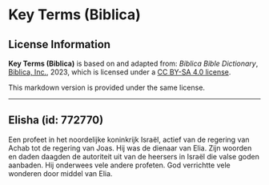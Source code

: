 # Key Terms (Biblica)

## License Information

**Key Terms (Biblica)** is based on and adapted from: _Biblica Bible Dictionary_, [Biblica, Inc.](https://www.biblica.com/), 2023, which is licensed under a [CC BY-SA 4.0 license](https://creativecommons.org/licenses/by-sa/4.0/legalcode.en).

This markdown version is provided under the same license.



--------------------------------

## Elisha (id: 772770)

Een profeet in het noordelijke koninkrijk Israël, actief van de regering van Achab tot de regering van Joas. Hij was de dienaar van Elia. Zijn woorden en daden daagden de autoriteit uit van de heersers in Israël die valse goden aanbaden. Hij onderwees vele andere profeten. God verrichtte vele wonderen door middel van Elia.



